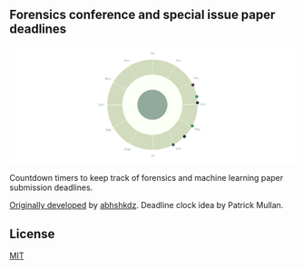 ## Forensics conference and special issue paper deadlines

![Deadline clock][clock]

Countdown timers to keep track of forensics and machine learning paper submission deadlines.

[Originally developed](https://github.com/abhshkdz/ai-deadlines/) by [abhshkdz](//twitter.com/abhshkdz). Deadline clock idea by Patrick Mullan.

## License

[MIT][1]

[clock]: assets/deadline_clock.png
[1]: https://abhshkdz.mit-license.org/
[2]: http://aideadlin.es/
[3]: http://geodeadlin.es/
[4]: https://github.com/tbryn/neuro-deadlines
[5]: https://github.com/dieg0as/ai-challenge-deadlines
[6]: http://www.conferenceranks.com/#
[7]: https://jackietseng.github.io/conference_call_for_paper/2018-2019-conferences-with-ccf.html
[8]: https://creedai.github.io/ai-deadlines/
[9]: https://ekut-es.github.io/es-deadlines/
